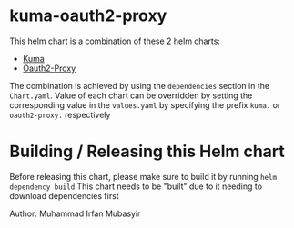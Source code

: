 # kuma-oauth2-proxy
 
This helm chart is a combination of these 2 helm charts:
- [Kuma](https://kumahq.github.io/charts)
- [Oauth2-Proxy](https://oauth2-proxy.github.io/manifests)

The combination is achieved by using the `dependencies` section in the `Chart.yaml`.
Value of each chart can be overridden by setting the corresponding value in the `values.yaml` by specifying the prefix `kuma.` or `oauth2-proxy.` respectively

# Building / Releasing this Helm chart
Before releasing this chart, please make sure to build it by running `helm dependency build`
This chart needs to be "built" due to it needing to download dependencies first

Author: Muhammad Irfan Mubasyir
